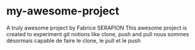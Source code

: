 # my-awesome-project
A truly awesome project
by Fabrice SERAPION
This awesome project is created to experiment git notions like clone, push and pull
nous sommes désormais capable de faire le clone, le pull et le push
